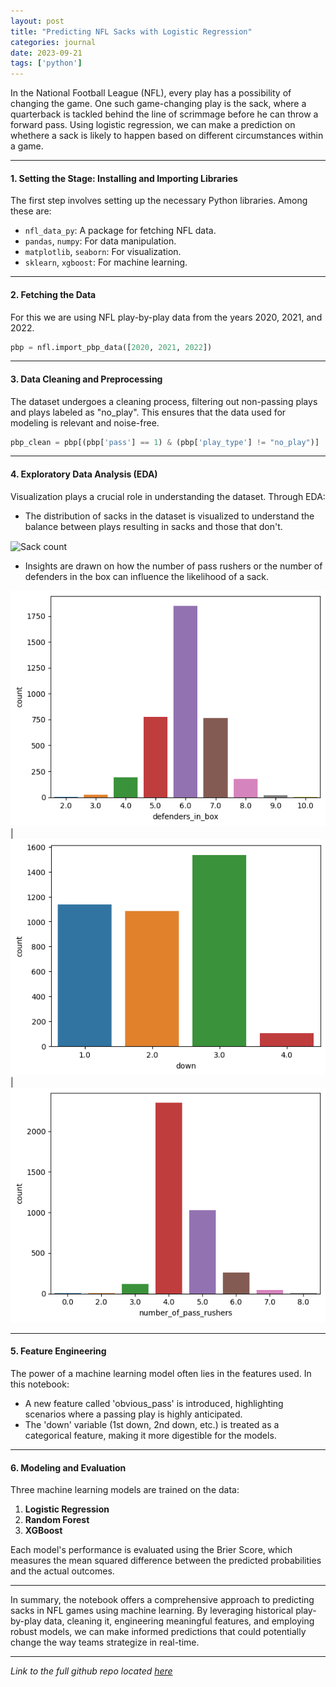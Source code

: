 ```yaml
---
layout: post
title: "Predicting NFL Sacks with Logistic Regression"
categories: journal
date: 2023-09-21
tags: ['python']
---
```


In the National Football League (NFL), every play has a possibility of changing the game. One such game-changing play is the sack, where a quarterback is tackled behind the line of scrimmage before he can throw a forward pass. Using logistic regression, we can make a prediction on whethere a sack is likely to happen based on different circumstances within a game.

---

#### 1. Setting the Stage: Installing and Importing Libraries

The first step involves setting up the necessary Python libraries. Among these are:
- `nfl_data_py`: A  package for fetching NFL data.
- `pandas`, `numpy`: For data manipulation.
- `matplotlib`, `seaborn`: For visualization.
- `sklearn`, `xgboost`: For machine learning.

---

#### 2. Fetching the Data

For this we are using NFL play-by-play data from the years 2020, 2021, and 2022.
```python
pbp = nfl.import_pbp_data([2020, 2021, 2022])
```
---

#### 3. Data Cleaning and Preprocessing

The dataset undergoes a cleaning process, filtering out non-passing plays and plays labeled as "no_play". This ensures that the data used for modeling is relevant and noise-free.
```python
pbp_clean = pbp[(pbp['pass'] == 1) & (pbp['play_type'] != "no_play")]
```
---

#### 4. Exploratory Data Analysis (EDA)

Visualization plays a crucial role in understanding the dataset. Through EDA:
- The distribution of sacks in the dataset is visualized to understand the balance between plays resulting in sacks and those that don't.
<img align="center" width="400" src="{{ site.github.url }}/images/sack_prediction_lr/sack_count.png" alt="Sack count">

- Insights are drawn on how the number of pass rushers or the number of defenders in the box can influence the likelihood of a sack.

![<img src="/images/sack_prediction_lr/sack_count_per_defenderinbox.png" width="250"/>](/images/sack_prediction_lr/sack_count_per_defenderinbox.png) | ![</images/sack_prediction_lr/sack_count_per_down.png" width="250"/>](/images/sack_prediction_lr/sack_count_per_down.png) | ![<img src="(/images/sack_prediction_lr/sack_count_per_pass_rusher.png" width="250"/>](/images/sack_prediction_lr/sack_count_per_pass_rusher.png)

<!-- 
<p>
  <img align="center" width="250" src="{{ site.github.url }}/images/sack_prediction_lr/sack_count_per_defenderinbox.png" alt="Sack count per defender in box"/>
  <img align="center" width="250" src="{{ site.github.url }}/images/sack_prediction_lr/sack_count_per_down.png" alt="Sack count per down"/>
  <img align="center" width="250" src="{{ site.github.url }}/images/sack_prediction_lr/sack_count_per_pass_rusher.png" alt="Sack count per pass rusher"/>
  <img src="/images/sack_prediction_lr/sack_count_per_down.png" width="400" /> 
  <img src="/images/sack_prediction_lr/sack_count_per_pass_rusher.png" width="400" /> 
</p>
-->
---

#### 5. Feature Engineering

The power of a machine learning model often lies in the features used. In this notebook:
- A new feature called 'obvious_pass' is introduced, highlighting scenarios where a passing play is highly anticipated.
- The 'down' variable (1st down, 2nd down, etc.) is treated as a categorical feature, making it more digestible for the models.

---

#### 6. Modeling and Evaluation

Three machine learning models are trained on the data:
1. **Logistic Regression**
2. **Random Forest**
3. **XGBoost**

Each model's performance is evaluated using the Brier Score, which measures the mean squared difference between the predicted probabilities and the actual outcomes.

---

In summary, the notebook offers a comprehensive approach to predicting sacks in NFL games using machine learning. By leveraging historical play-by-play data, cleaning it, engineering meaningful features, and employing robust models, we can make informed predictions that could potentially change the way teams strategize in real-time.

---

*Link to the full github repo located [here]*

[here]: https://github.com/ethantompkins/jupyter-notebooks-fb/blob/main/logistic_regression_sack_prediction.ipynb

